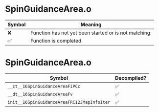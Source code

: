 # SpinGuidanceArea.o
| Symbol | Meaning 
| ------------- | ------------- 
| :x: | Function has not yet been started or is not matching. 
| :white_check_mark: | Function is completed. 


# SpinGuidanceArea.o
| Symbol | Decompiled? |
| ------------- | ------------- |
| `__ct__16SpinGuidanceAreaFiPCc` | :white_check_mark: |
| `__dt__16SpinGuidanceAreaFv` | :white_check_mark: |
| `init__16SpinGuidanceAreaFRC12JMapInfoIter` | :white_check_mark: |
